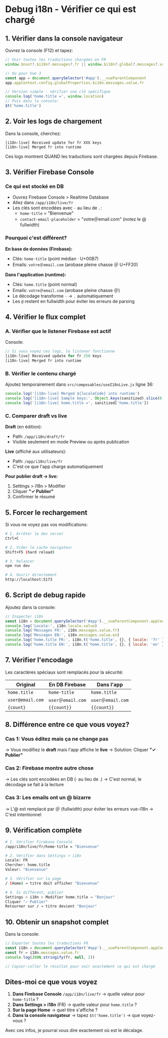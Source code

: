 # Debug i18n - Vérifier ce qui est chargé

## 1. Vérifier dans la console navigateur

Ouvrez la console (F12) et tapez:

```js
// Voir toutes les traductions chargées en FR
window.$nuxt?.$i18n?.messages?.fr || window.$i18n?.global?.messages?.value?.fr

// Ou pour Vue 3
const app = document.querySelector('#app').__vueParentComponent
app.appContext.config.globalProperties.$i18n.messages.value.fr

// Version simple - vérifier une clé spécifique
console.log('home.title =', window.location)
// Puis dans la console:
$t('home.title')
```

## 2. Voir les logs de chargement

Dans la console, cherchez:
```
[i18n-live] Received update for fr XXX keys
[i18n-live] Merged fr into runtime
```

Ces logs montrent QUAND les traductions sont chargées depuis Firebase.

## 3. Vérifier Firebase Console

### Ce qui est stocké en DB
- Ouvrez Firebase Console > Realtime Database
- Allez dans `/app/i18n/live/fr`
- Les clés sont encodées avec `·` au lieu de `.`:
  - `home·title` = "Bienvenue"
  - `contact·email·placeholder` = "votre＠email.com" (notez le @ fullwidth)

### Pourquoi c'est différent?

**En base de données (Firebase):**
- Clés: `home·title` (point médian · U+00B7)
- Emails: `votre＠email.com` (arobase pleine chasse ＠ U+FF20)

**Dans l'application (runtime):**
- Clés: `home.title` (point normal)
- Emails: `votre＠email.com` (arobase pleine chasse ＠)
- Le décodage transforme `·` → `.` automatiquement
- Les `@` restent en fullwidth pour éviter les erreurs de parsing

## 4. Vérifier le flux complet

### A. Vérifier que le listener Firebase est actif

Console:
```js
// Si vous voyez ces logs, le listener fonctionne
[i18n-live] Received update for fr 250 keys
[i18n-live] Merged fr into runtime
```

### B. Vérifier le contenu chargé

Ajoutez temporairement dans `src/composables/useI18nLive.js` ligne 36:

```js
console.log('[i18n-live] Merged ${localeCode} into runtime')
console.log('[i18n-live] Sample keys:', Object.keys(sanitized).slice(0, 5))
console.log('[i18n-live] home.title =', sanitized['home.title'])
```

### C. Comparer draft vs live

**Draft** (en édition):
- Path: `/app/i18n/draft/fr`
- Visible seulement en mode Preview ou après publication

**Live** (affiché aux utilisateurs):
- Path: `/app/i18n/live/fr`
- C'est ce que l'app charge automatiquement

**Pour publier draft → live:**
1. Settings > i18n > Modifier
2. Cliquer **"✓ Publier"**
3. Confirmer le résumé

## 5. Forcer le rechargement

Si vous ne voyez pas vos modifications:

```bash
# 1. Arrêter le dev server
Ctrl+C

# 2. Vider le cache navigateur
Shift+F5 (hard reload)

# 3. Relancer
npm run dev

# 4. Ouvrir directement
http://localhost:5173
```

## 6. Script de debug rapide

Ajoutez dans la console:

```js
// Inspecter i18n
const i18n = document.querySelector('#app').__vueParentComponent.appContext.config.globalProperties.$i18n
console.log('Locale:', i18n.locale.value)
console.log('Messages FR:', i18n.messages.value.fr)
console.log('Messages EN:', i18n.messages.value.en)
console.log('home.title FR:', i18n.t('home.title', {}, { locale: 'fr' }))
console.log('home.title EN:', i18n.t('home.title', {}, { locale: 'en' }))
```

## 7. Vérifier l'encodage

Les caractères spéciaux sont remplacés pour la sécurité:

| Original | En DB Firebase | Dans l'app |
|----------|----------------|------------|
| `home.title` | `home·title` | `home.title` |
| `user@email.com` | `user＠email.com` | `user＠email.com` |
| `{count}` | `{{count}}` | `{{count}}` |

## 8. Différence entre ce que vous voyez?

### Cas 1: Vous éditez mais ça ne change pas
→ Vous modifiez le **draft** mais l'app affiche le **live**
→ Solution: Cliquer **"✓ Publier"**

### Cas 2: Firebase montre autre chose
→ Les clés sont encodées en DB (· au lieu de .)
→ C'est normal, le décodage se fait à la lecture

### Cas 3: Les emails ont un @ bizarre
→ L'@ est remplacé par ＠ (fullwidth) pour éviter les erreurs vue-i18n
→ C'est intentionnel

## 9. Vérification complète

```bash
# 1. Vérifier Firebase Console
/app/i18n/live/fr/home·title = "Bienvenue"

# 2. Vérifier dans Settings > i18n
Locale: FR
Chercher: home.title
Valeur: "Bienvenue"

# 3. Vérifier sur la page
/ (Home) → titre doit afficher "Bienvenue"

# 4. Si différent, publier
Settings > i18n > Modifier home.title → "Bonjour"
Cliquer "✓ Publier"
Retourner sur / → titre devient "Bonjour"
```

## 10. Obtenir un snapshot complet

Dans la console:

```js
// Exporter toutes les traductions FR
const i18n = document.querySelector('#app').__vueParentComponent.appContext.config.globalProperties.$i18n
const fr = i18n.messages.value.fr
console.log(JSON.stringify(fr, null, 2))

// Copier-coller le résultat pour voir exactement ce qui est chargé
```

## Dites-moi ce que vous voyez

1. **Dans Firebase Console** `/app/i18n/live/fr` → quelle valeur pour `home·title` ?
2. **Dans Settings > i18n** (FR) → quelle valeur pour `home.title` ?
3. **Sur la page Home** → quel titre s'affiche ?
4. **Dans la console navigateur** → tapez `$t('home.title')` → que voyez-vous ?

Avec ces infos, je pourrai vous dire exactement où est le décalage.
